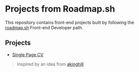 # Projects from Roadmap.sh

This repository contains front-end projects built by following the [roadmap.sh](https://roadmap.sh/) Front-end Developer path.

## Projects

- [Single Page CV](https://roadmap.sh/projects/single-page-cv)

> Inspired by an idea from [akinghill](https://github.com/akinghill)
